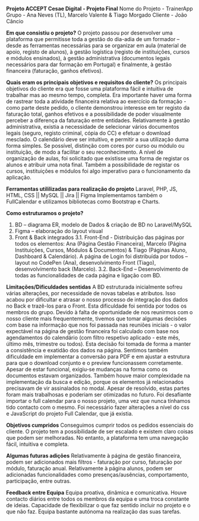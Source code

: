 **Projeto ACCEPT Cesae Digital - Projeto Final**
Nome do Projeto - TrainerApp
Grupo - Ana Neves (TL), Marcelo Valente & Tiago Morgado
Cliente - João Câncio

**Em que consistiu o projeto?**
O projeto passou por desenvolver uma plataforma que permitisse toda a gestão do dia-adia de um formador – desde as ferramentas necessárias para se organizar em aula (material de apoio, registo de alunos), à gestão logística (registo de instituições, cursos e módulos ensinados), à gestão administrativa (documentos legais necessários para dar formação em Portugal) e finalmente, à gestão financeira (faturação, ganhos efetivos).

**Quais eram os principais objetivos e requisitos do cliente?**
Os principais objetivos do cliente era que fosse uma plataforma fácil e intuitiva de
trabalhar mas ao mesmo tempo, completa.
Era importante haver uma forma de rastrear toda a atividade financeira relativa ao exercício da formação - como parte deste pedido, o cliente demonstrou interesse em ter registo da faturação total, ganhos efetivos e a possibilidade de poder visualmente perceber a diferença da faturação entre entidades.
Relativamente à gestão administrativa, existia a necessidade de selecionar vários documentos legais (seguro, registo criminal, cópia do CC) e efetuar o download mesclado. 
O calendário deve ser intuitivo, e permitir a sua utilização duma forma simples. Se possível, distinção com cores por curso ou módulo ou instituição, de modo a facilitar o seu reconhecimento.
A nível de organização de aulas, foi solicitado que existisse uma forma de registar os alunos e atribuir uma nota final.
Também a possibilidade de registar os cursos, instituições e módulos foi algo imperativo para o funcionamento da aplicação.

**Ferramentas utililizadas para realização do projeto**
Laravel, PHP, JS, HTML, CSS || MySQL || Jira || Figma
Implementamos também o FullCalendar e utilizamos bibliotecas como Bootstrap e Charts. 

**Como estruturamos o projeto?**
1. BD – diagrama ER, modelo de Dados & criação de BD no Laravel/MySQL
2. Figma – elaboração do layout visual
3. Front & Back integrados
3.1. Front-End - Distribuição das páginas por todos os elementos: Ana (Página Gestão Financeira), Marcelo (Página Instituições, Cursos, Módulos & Documentos) & Tiago (Páginas Aluno, Dashboard & Calendário). A página de Login foi distribuída por todos – layout no CodePen (Ana), desenvolvimento Front (Tiago), desenvolvimento back (Marcelo).
3.2. Back-End – Desenvolvimento de todas as funcionalidades de cada página
e ligação com BD.

**Limitações/Dificuldades sentidas**
A BD estruturada inicialmente sofreu várias alterações, por necessidade de novas tabelas e atributos. Isso acabou por dificultar e atrasar o nosso processo de integração dos dados no Back e trazê-los para o Front. Esta dificuldade foi sentida por todos os membros do grupo.
Devido à falta de oportunidade de nos reunirmos com o nosso cliente mais frequentemente, tivemos que tomar algumas decisões com base na informação que nos foi passada nas reuniões iniciais - o valor expectável na página de gestão financeira foi calculado com base nos agendamentos do calendário (com filtro respetivo aplicado - este mês, último mês, trimestre ou todos). Esta decisão foi tomada de forma a manter a consistência e exatidão dos dados na página. 
Sentimos também dificuldade em implementar a conversão para PDF e em ajustar a estrutura para que o download conjunto e o preview funcionassem corretamente. Apesar de estar funcional, exigiu-se mudanças na forma como os documentos estavam organizados.
Também houve maior complexidade na implementação da busca e edição, porque os elementos já relacionados precisavam de vir assinalados no modal. Apesar de resolvido, estas partes foram mais trabalhosas e poderiam ser otimizadas no futuro.
Foi desafiante importar o full calendar para o nosso projeto, uma vez que nunca tínhamos tido contacto com o mesmo. Foi necessário fazer alterações a nível do css e JavaScript do projeto Full Calendar, que já existia. 

**Objetivos cumpridos**
Conseguimos cumprir todos os pedidos essenciais do cliente. O projeto tem a possibilidade de ser escalado e existem claro coisas que podem ser melhoradas. 
No entanto, a plataforma tem uma navegação fácil, intuitiva e completa. 

**Algumas futuras adições**
Relativamente à página de gestão financeira, podem ser adicionados mais filtros - faturação por curso, faturação por módulo, faturação anual.
Relativamente à página alunos, podem ser adicionadas funcionalidades como presenças/ausências, comportamento, participação, entre outras. 

**Feedback entre Equipa**
Equipa proativa, dinâmica e comunicativa. Houve contacto diários entre todos os membros da equipa e uma troca constante de ideias. Capacidade de flexibilizar o que faz sentido incluir no projeto e o que não faz. Equipa bastante autónoma na realização das suas tarefas.
